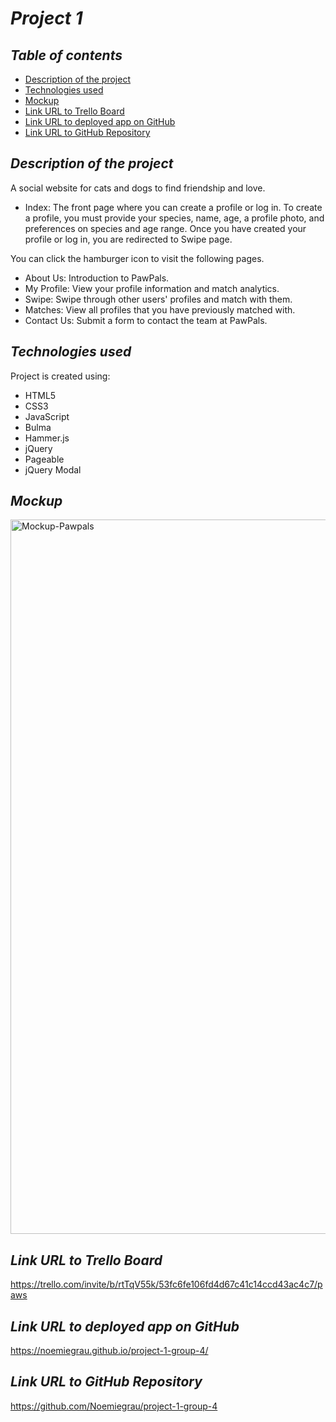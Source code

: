 # **_Project 1_**

## **_Table of contents_**
* [Description of the project](#description-of-the-project)
* [Technologies used](#technologies-used)
* [Mockup](#mockup)
* [Link URL to Trello Board](#link-URL-to-Trello-Board)
* [Link URL to deployed app on GitHub](#link-URL-to-deployed-app-on-GitHub)
* [Link URL to GitHub Repository](#link-URL-to-GitHub-repository)

## **_Description of the project_**
A social website for cats and dogs to find friendship and love.
* Index: The front page where you can create a profile or log in. To create a profile, you must provide your species, name, age, a profile photo, and preferences on species and age range. Once you have created your profile or log in, you are redirected to Swipe page.

You can click the hamburger icon to visit the following pages.
* About Us: Introduction to PawPals.
* My Profile: View your profile information and match analytics.
* Swipe: Swipe through other users' profiles and match with them.
* Matches: View all profiles that you have previously matched with.
* Contact Us: Submit a form to contact the team at PawPals.

## **_Technologies used_**
Project is created using:
* HTML5
* CSS3
* JavaScript
* Bulma
* Hammer.js
* jQuery
* Pageable
* jQuery Modal


## **_Mockup_**
<img width="1143" alt="Mockup-Pawpals" src="https://user-images.githubusercontent.com/78329298/113557122-5ce28b00-95b2-11eb-903a-19a7bcb70707.png">

## **_Link URL to Trello Board_**
https://trello.com/invite/b/rtTqV55k/53fc6fe106fd4d67c41c14ccd43ac4c7/paws

## **_Link URL to deployed app on GitHub_**
https://noemiegrau.github.io/project-1-group-4/

## **_Link URL to GitHub Repository_**
https://github.com/Noemiegrau/project-1-group-4



